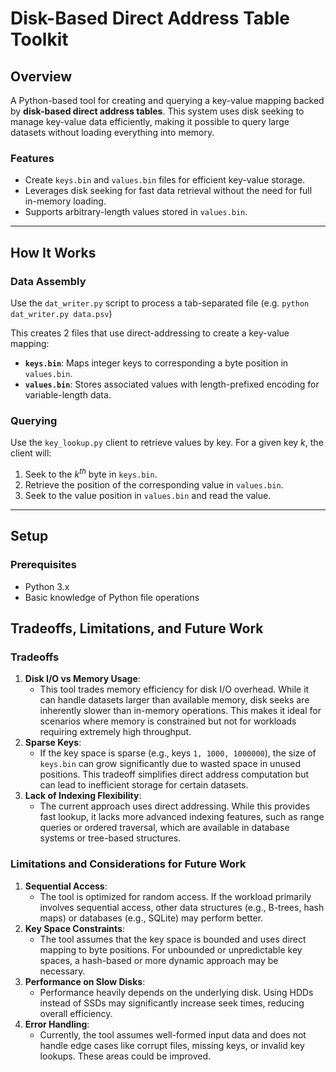 # Disk-Based Direct Address Table Toolkit

## Overview
A Python-based tool for creating and querying a key-value mapping backed by **disk-based direct address tables**. This system uses disk seeking to manage key-value data efficiently, making it possible to query large datasets without loading everything into memory.

### Features
- Create `keys.bin` and `values.bin` files for efficient key-value storage.
- Leverages disk seeking for fast data retrieval without the need for full in-memory loading.
- Supports arbitrary-length values stored in `values.bin`.

---

## How It Works

### Data Assembly
Use the `dat_writer.py` script to process a tab-separated file  (e.g. ```python dat_writer.py data.psv```)

This creates 2 files that use direct-addressing to create a key-value mapping:
- **`keys.bin`**: Maps integer keys to corresponding a byte position in `values.bin`.
- **`values.bin`**: Stores associated values with length-prefixed encoding for variable-length data.


### Querying
Use the `key_lookup.py` client to retrieve values by key. For a given key _k_, the client will:
1. Seek to the _k<sup>th</sup>_ byte in `keys.bin`.
2. Retrieve the position of the corresponding value in `values.bin`.
3. Seek to the value position in `values.bin` and read the value.

---

## Setup

### Prerequisites
- Python 3.x
- Basic knowledge of Python file operations

## Tradeoffs, Limitations, and Future Work

### Tradeoffs
1. **Disk I/O vs Memory Usage**: 
   - This tool trades memory efficiency for disk I/O overhead. While it can handle datasets larger than available memory, disk seeks are inherently slower than in-memory operations. This makes it ideal for scenarios where memory is constrained but not for workloads requiring extremely high throughput.
2. **Sparse Keys**:
   - If the key space is sparse (e.g., keys `1, 1000, 1000000`), the size of `keys.bin` can grow significantly due to wasted space in unused positions. This tradeoff simplifies direct address computation but can lead to inefficient storage for certain datasets.
3. **Lack of Indexing Flexibility**:
   - The current approach uses direct addressing. While this provides fast lookup, it lacks more advanced indexing features, such as range queries or ordered traversal, which are available in database systems or tree-based structures.

### Limitations and Considerations for Future Work
1. **Sequential Access**:
   - The tool is optimized for random access. If the workload primarily involves sequential access, other data structures (e.g., B-trees, hash maps) or databases (e.g., SQLite) may perform better.
2. **Key Space Constraints**:
   - The tool assumes that the key space is bounded and uses direct mapping to byte positions. For unbounded or unpredictable key spaces, a hash-based or more dynamic approach may be necessary.
3. **Performance on Slow Disks**:
   - Performance heavily depends on the underlying disk. Using HDDs instead of SSDs may significantly increase seek times, reducing overall efficiency.
4. **Error Handling**:
   - Currently, the tool assumes well-formed input data and does not handle edge cases like corrupt files, missing keys, or invalid key lookups. These areas could be improved.

